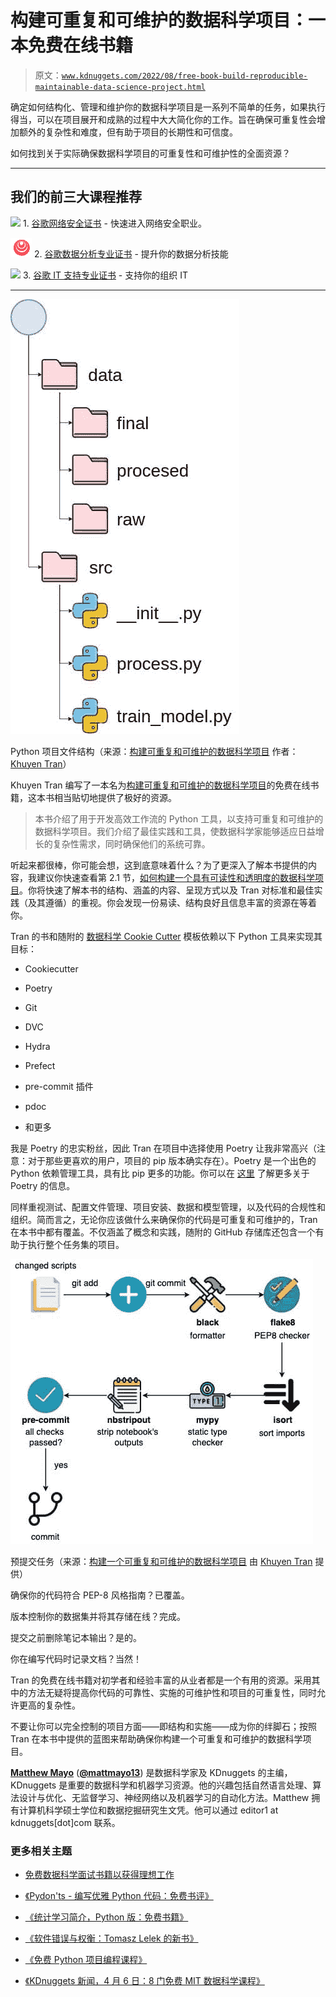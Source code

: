 # 构建可重复和可维护的数据科学项目：一本免费在线书籍

> 原文：[`www.kdnuggets.com/2022/08/free-book-build-reproducible-maintainable-data-science-project.html`](https://www.kdnuggets.com/2022/08/free-book-build-reproducible-maintainable-data-science-project.html)

确定如何结构化、管理和维护你的数据科学项目是一系列不简单的任务，如果执行得当，可以在项目展开和成熟的过程中大大简化你的工作。旨在确保可重复性会增加额外的复杂性和难度，但有助于项目的长期性和可信度。

如何找到关于实际确保数据科学项目的可重复性和可维护性的全面资源？

* * *

## 我们的前三大课程推荐

![](img/0244c01ba9267c002ef39d4907e0b8fb.png) 1\. [谷歌网络安全证书](https://www.kdnuggets.com/google-cybersecurity) - 快速进入网络安全职业。

![](img/e225c49c3c91745821c8c0368bf04711.png) 2\. [谷歌数据分析专业证书](https://www.kdnuggets.com/google-data-analytics) - 提升你的数据分析技能

![](img/0244c01ba9267c002ef39d4907e0b8fb.png) 3\. [谷歌 IT 支持专业证书](https://www.kdnuggets.com/google-itsupport) - 支持你的组织 IT

* * *

![构建可重复和可维护的数据科学项目：一本免费在线书籍](img/4fa96cbb2b3c8885210d835a0b41d0c8.png)

Python 项目文件结构（来源：[构建可重复和可维护的数据科学项目](https://khuyentran1401.github.io/reproducible-data-science/README.html) 作者：[Khuyen Tran](https://mathdatasimplified.com/)）

Khuyen Tran 编写了一本名为[构建可重复和可维护的数据科学项目](https://khuyentran1401.github.io/reproducible-data-science/README.html)的免费在线书籍，这本书相当贴切地提供了极好的资源。

> 本书介绍了用于开发高效工作流的 Python 工具，以支持可重复和可维护的数据科学项目。我们介绍了最佳实践和工具，使数据科学家能够适应日益增长的复杂性需求，同时确保他们的系统可靠。

听起来都很棒，你可能会想，这到底意味着什么？为了更深入了解本书提供的内容，我建议你快速查看第 2.1 节，[如何构建一个具有可读性和透明度的数据科学项目](https://khuyentran1401.github.io/reproducible-data-science/structure_project/introduction.html)。你将快速了解本书的结构、涵盖的内容、呈现方式以及 Tran 对标准和最佳实践（及其遵循）的重视。你会发现一份易读、结构良好且信息丰富的资源在等着你。

Tran 的书和随附的 [数据科学 Cookie Cutter](https://github.com/khuyentran1401/data-science-template) 模板依赖以下 Python 工具来实现其目标：

+   Cookiecutter

+   Poetry

+   Git

+   DVC

+   Hydra

+   Prefect

+   pre-commit 插件

+   pdoc

+   和更多

我是 Poetry 的忠实粉丝，因此 Tran 在项目中选择使用 Poetry 让我非常高兴（注意：对于那些更喜欢的用户，项目的 pip 版本确实存在）。Poetry 是一个出色的 Python 依赖管理工具，具有比 pip 更多的功能。你可以在 [这里](https://python-poetry.org/) 了解更多关于 Poetry 的信息。

同样重视测试、配置文件管理、项目安装、数据和模型管理，以及代码的合规性和组织。简而言之，无论你应该做什么来确保你的代码是可重复和可维护的，Tran 在本书中都有覆盖。不仅涵盖了概念和实践，随附的 GitHub 存储库还包含一个有助于执行整个任务集的项目。

![构建一个可重复和可维护的数据科学项目：一本免费在线书籍](img/712da72b29d8d5ada22c69b490142b1d.png)

预提交任务（来源：[构建一个可重复和可维护的数据科学项目](https://khuyentran1401.github.io/reproducible-data-science/README.html) 由 [Khuyen Tran](https://mathdatasimplified.com/) 提供）

确保你的代码符合 PEP-8 风格指南？已覆盖。

版本控制你的数据集并将其存储在线？完成。

提交之前删除笔记本输出？是的。

你在编写代码时记录文档？当然！

Tran 的免费在线书籍对初学者和经验丰富的从业者都是一个有用的资源。采用其中的方法无疑将提高你代码的可靠性、实施的可维护性和项目的可重复性，同时允许更高的复杂性。

不要让你可以完全控制的项目方面——即结构和实施——成为你的绊脚石；按照 Tran 在本书中提供的蓝图来帮助确保你构建一个可重复和可维护的数据科学项目。

**[Matthew Mayo](https://www.linkedin.com/in/mattmayo13/)** ([**@mattmayo13**](https://twitter.com/mattmayo13)) 是数据科学家及 KDnuggets 的主编，KDnuggets 是重要的数据科学和机器学习资源。他的兴趣包括自然语言处理、算法设计与优化、无监督学习、神经网络以及机器学习的自动化方法。Matthew 拥有计算机科学硕士学位和数据挖掘研究生文凭。他可以通过 editor1 at kdnuggets[dot]com 联系。

### 更多相关主题

+   [免费数据科学面试书籍以获得理想工作](https://www.kdnuggets.com/free-data-science-interview-book-to-land-your-dream-job)

+   [《Pydon'ts - 编写优雅 Python 代码：免费书评》](https://www.kdnuggets.com/2022/05/pydonts-write-elegant-python-code-free-book-review.html)

+   [《统计学习简介，Python 版：免费书籍》](https://www.kdnuggets.com/2023/07/introduction-statistical-learning-python-edition-free-book.html)

+   [《软件错误与权衡：Tomasz Lelek 的新书》](https://www.kdnuggets.com/2021/12/manning-software-mistakes-tradeoffs-book.html)

+   [《免费 Python 项目编程课程》](https://www.kdnuggets.com/2022/08/free-python-project-coding-course.html)

+   [《KDnuggets 新闻，4 月 6 日：8 门免费 MIT 数据科学课程》](https://www.kdnuggets.com/2022/n14.html)
